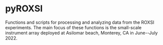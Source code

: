 # pyROXSI
Functions and scripts for processing and analyzing data from the ROXSI experiments. The main focus of these functions is the small-scale instrument array deployed at Asilomar beach, Monterey, CA in June--July 2022.
